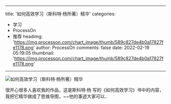 
---
title: '如何高效学习（斯科特·杨所著）精华'
categories: 
 - 学习
 - ProcessOn
 - 推荐
headimg: 'https://img.processon.com/chart_image/thumb/589c827de4b0a17827fe1178.png'
author: ProcessOn
comments: false
date: 2022-02-19 05:19:05
thumbnail: 'https://img.processon.com/chart_image/thumb/589c827de4b0a17827fe1178.png'
---

<div>   
<img class="thumb" alt="如何高效学习（斯科特·杨所著）精华" src="https://img.processon.com/chart_image/thumb/589c827de4b0a17827fe1178.png" referrerpolicy="no-referrer">
<p>很开心很多人喜欢我的作品，这是斯科特·杨 写的《如何高效学习》书中的内容，我把它精华做成了思维导图，~~他的事迹大家可以..</p>  
</div>
            